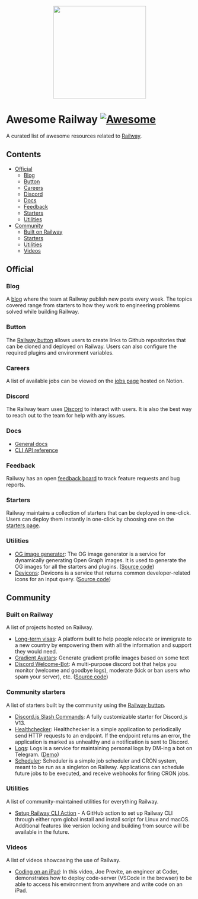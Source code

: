 <p align="center">
  <img src="https://railway.app/brand/logo-light.png" width="250">
<p>

# Awesome Railway [![Awesome](https://awesome.re/badge.svg)](https://awesome.re)

A curated list of awesome resources related to [Railway](https://railway.app/).
## Contents
- [Official](#official)
  - [Blog](#blog)
  - [Button](#button)
  - [Careers](#careers)
  - [Discord](#discord)
  - [Docs](#docs)
  - [Feedback](#feedback)
  - [Starters](#starters)
  - [Utilities](#utilities)
- [Community](#community)
  - [Built on Railway](#built-on-railway)
  - [Starters](#community-starters)
  - [Utilities](#utilities)
  - [Videos](#videos)

## Official

### Blog
A [blog](https://blog.railway.app/) where the team at Railway publish new posts every week. The topics covered range from starters to how they work to engineering problems solved while building Railway.

### Button
The [Railway button](https://railway.app/button) allows users to create links to Github repositories that can be cloned and deployed on Railway. Users can also configure the required plugins and environment variables.

### Careers
A list of available jobs can be viewed on the [jobs page](https://www.notion.so/railwayapp/Jobs-bdc641c4b72947f2ab1e09bea5362363) hosted on Notion.
  
### Discord
The Railway team uses [Discord](https://discord.com/invite/xAm2w6g) to interact with users. It is also the best way to reach out to the team for help with any issues.

### Docs
- [General docs](https://docs.railway.app/)
- [CLI API reference](https://docs.railway.app/cli/api-reference)

### Feedback
Railway has an open [feedback board](https://feedback.railway.app/) to track feature requests and bug reports.

### Starters
Railway maintains a collection of starters that can be deployed in one-click. Users can deploy them instantly in one-click by choosing one on the [starters page](https://railway.app/starters).

### Utilities
- [OG image generator](https://og.railway.app/): The OG image generator is a service for dynamically generating Open Graph images. It is used to generate the OG images for all the starters and plugins. ([Source code](https://github.com/railwayapp/og-generator))
- [Devicons](https://devicons.railway.app/): Devicons is a service that returns common developer-related icons for an input query. ([Source code](https://github.com/railwayapp/devicons))

## Community

### Built on Railway
A list of projects hosted on Railway.

- [Long-term visas](https://longtermvisas.com/): A platform built to help people relocate or immigrate to a new country by empowering them with all the information and support they would need.
- [Gradient Avatars](https://avatars.jakerunzer.com/): Generate gradient profile images based on some text
- [Discord Welcome-Bot](https://welcome-bot.github.io/): A multi-purpose discord bot that helps you monitor (welcome and goodbye logs), moderate (kick or ban users who spam your server), etc. ([Source code](https://github.com/Welcome-Bot/welcome-bot))

### Community starters
A list of starters built by the community using the [Railway button](https://railway.app/button).

- [Discord.js Slash Commands](https://github.com/kb24x7/discordjs-v13-starter/): A fully customizable starter for Discord.js V13.
- [Healthchecker](https://github.com/morgangallant/healthchecker): Healthchecker is a simple application to periodically send HTTP requests to an endpoint. If the endpoint returns an error, the application is marked as unhealthy and a notification is sent to Discord.
- [Logs](https://github.com/morgangallant/logs): Logs is a service for maintaining personal logs by DM-ing a bot on Telegram. ([Demo](https://logs.morgangallant.com/))
- [Scheduler](https://github.com/operandinc/scheduler): Scheduler is a simple job scheduler and CRON system, meant to be run as a singleton on Railway. Applications can schedule future jobs to be executed, and receive webhooks for firing CRON jobs.

### Utilities
A list of community-maintained utilities for everything Railway.
  
- [Setup Railway CLI Action](https://github.com/MadeByThePinsHub/setup-railway-cli-action) - A GitHub action to set up Railway CLI through either npm global install and install script for Linux and macOS. Additional features like version locking and building from source will be available in the future.

### Videos
A list of videos showcasing the use of Railway.

- [Coding on an iPad](https://www.youtube.com/watch?v=IWfkkaY5fXs): In this video, Joe Previte, an engineer at Coder, demonstrates how to deploy code-server (VSCode in the browser) to be able to access his environment from anywhere and write code on an iPad.
